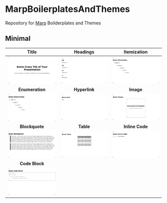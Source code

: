 # MarpBoilerplatesAndThemes
Repository for [Marp](https://marp.app) Boilderplates and Themes

## Minimal
|**Title**|**Headings**|**Itemization**|
|:-:|:-:|:-:|
|<img src="./images/slides.001.png" width="200"/>|<img src="./images/slides.002.png" width="200"/>|<img src="./images/slides.003.png" width="200"/>|
|**Enumeration**|**Hyperlink**|**Image**|
|<img src="./images/slides.004.png" width="200"/>|<img src="./images/slides.005.png" width="200"/>|<img src="./images/slides.006.png" width="200"/>|
|**Blockquote**|**Table**|**Inline Code**|
|<img src="./images/slides.007.png" width="200"/>|<img src="./images/slides.008.png" width="200"/>|<img src="./images/slides.009.png" width="200"/>|
|**Code Block**|||
|<img src="./images/slides.010.png" width="200"/>||